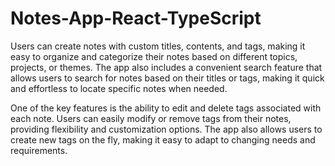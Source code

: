# Notes-App-React-TypeScript
Users can create notes with custom titles, contents, and tags, making it easy to organize and categorize their notes based on different topics, projects, or themes. 
The app also includes a convenient search feature that allows users to search for notes based on their titles or tags, making it quick and effortless to locate specific
notes when needed.

One of the key features is the ability to edit and delete tags associated with each note. 
Users can easily modify or remove tags from their notes, providing flexibility and customization options. 
The app also allows users to create new tags on the fly, making it easy to adapt to changing needs and requirements.
